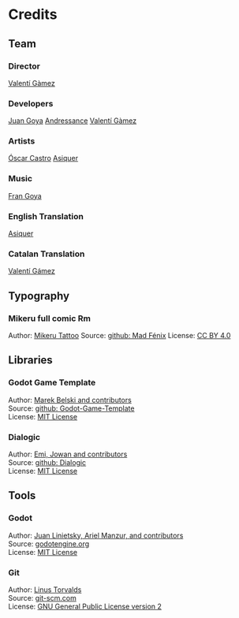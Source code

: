# Credits

## Team

### Director
[Valentí Gàmez](https://iamvalentigamez.itch.io/)

### Developers
[Juan Goya](https://jmgoya.itch.io/)
[Andressance](https://andressance.itch.io/)
[Valentí Gàmez](https://iamvalentigamez.itch.io/)

### Artists
[Óscar Castro](https://castgames.itch.io/)
[Asiquer](https://asiquer.itch.io/)

### Music
[Fran Goya](https://frangoya.itch.io/)

### English Translation
[Asiquer](https://asiquer.itch.io/)

### Catalan Translation
[Valentí Gámez](https://iamvalentigamez.itch.io/)

## Typography

### Mikeru full comic Rm
Author: [Mikeru Tattoo](https://mikerutattoo.com/)
Source: [github: Mad Fénix](https://github.com/MadFenix/gameJamLevelUp2024/tree/master/assets/font/MikeruFullComicRm-Regular.otf)
License: [CC BY 4.0](https://creativecommons.org/licenses/by/4.0/deed.en)

## Libraries

### Godot Game Template
Author: [Marek Belski and contributors](https://github.com/Maaack/Godot-Game-Template/graphs/contributors)  
Source: [github: Godot-Game-Template](https://github.com/Maaack/Godot-Game-Template)  
License: [MIT License](https://github.com/MadFenix/gameJamLevelUp2024/tree/master/LICENSE.txt)  

### Dialogic
Author: [Emi, Jowan and contributors](https://github.com/dialogic-godot/dialogic/graphs/contributors)  
Source: [github: Dialogic](https://github.com/dialogic-godot/dialogic)  
License: [MIT License](https://github.com/dialogic-godot/dialogic/blob/main/LICENSE)  

## Tools
### Godot
Author: [Juan Linietsky, Ariel Manzur, and contributors](https://godotengine.org/contact)  
Source: [godotengine.org](https://godotengine.org/)  
License: [MIT License](https://github.com/godotengine/godot/blob/master/LICENSE.txt) 

### Git
Author: [Linus Torvalds](https://github.com/torvalds)  
Source: [git-scm.com](https://git-scm.com/downloads)  
License: [GNU General Public License version 2](https://opensource.org/licenses/GPL-2.0)
